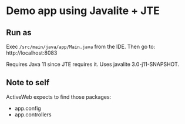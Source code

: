 # Demo app using Javalite + JTE

## Run as

Exec `/src/main/java/app/Main.java` from the IDE.
Then go to: http://localhost:8083

Requires Java 11 since JTE requires it. Uses javalite 3.0-j11-SNAPSHOT.

## Note to self

ActiveWeb expects to find those packages:

- app.config
- app.controllers
